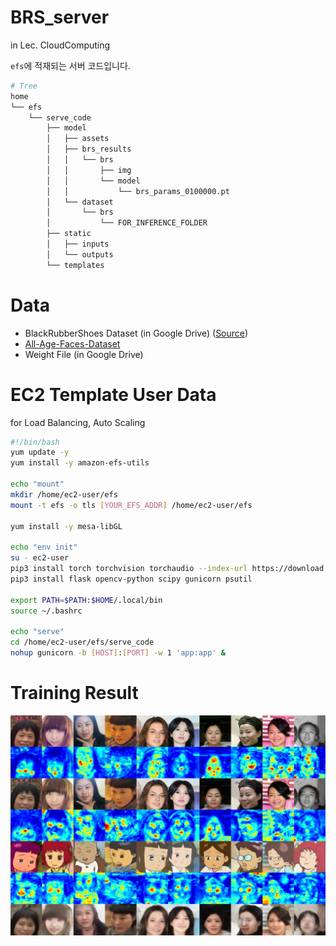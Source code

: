 # BRS_server
in Lec. CloudComputing

`efs`에 적재되는 서버 코드입니다.

```bash
# Tree
home
└── efs
    └── serve_code
        ├── model
        │   ├── assets
        │   ├── brs_results
        │   │   └── brs
        │   │       ├── img
        │   │       └── model
        │   │           └── brs_params_0100000.pt
        │   └── dataset
        │       └── brs
        │           └── FOR_INFERENCE_FOLDER
        ├── static
        │   ├── inputs
        │   └── outputs
        └── templates
```

# Data
- BlackRubberShoes Dataset (in Google Drive) ([Source](https://www.youtube.com/playlist?list=PLrNFl43wt6gCEdWfQjzPf2Dnza7liRcpL))
- [All-Age-Faces-Dataset](https://github.com/JingchunCheng/All-Age-Faces-Dataset)
- Weight File (in Google Drive)

# EC2 Template User Data
for Load Balancing, Auto Scaling
```bash
#!/bin/bash
yum update -y
yum install -y amazon-efs-utils

echo "mount"
mkdir /home/ec2-user/efs
mount -t efs -o tls [YOUR_EFS_ADDR] /home/ec2-user/efs

yum install -y mesa-libGL

echo "env init"
su - ec2-user
pip3 install torch torchvision torchaudio --index-url https://download.pytorch.org/whl/cpu
pip3 install flask opencv-python scipy gunicorn psutil

export PATH=$PATH:$HOME/.local/bin
source ~/.bashrc

echo "serve"
cd /home/ec2-user/efs/serve_code
nohup gunicorn -b [HOST]:[PORT] -w 1 'app:app' &
```

# Training Result
<div align="center">
  <img src="./A2B_0100000.png">
</div>
